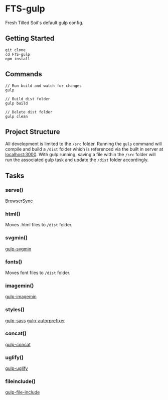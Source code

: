 # FTS-gulp

Fresh Tilled Soil's default gulp config.


## Getting Started

```
git clone
cd FTS-gulp
npm install
```

## Commands

```
// Run build and watch for changes
gulp

// Build dist folder
gulp build

// Delete dist folder
gulp clean
```

## Project Structure

All development is limited to the `/src` folder.
Running the `gulp` command will compile and build a `/dist` folder which
is referenced via the built in server at [localhost:3000](http://localhost:3000).
With gulp running, saving a file within the `/src` folder will run the
associated gulp task and update the `/dist` folder accordingly.

## Tasks

### serve()
[BrowserSync](https://www.npmjs.com/package/browser-sync)

### html()
Moves .html files to `/dist` folder.

### svgmin()
[gulp-svgmin](https://www.npmjs.com/package/gulp-svgmin)

### fonts()
Moves font files to `/dist` folder.

### imagemin()
[gulp-imagemin](https://www.npmjs.com/package/gulp-imagemin)

### styles()
[gulp-sass](https://www.npmjs.com/package/gulp-sass)
[gulp-autorprefixer](https://www.npmjs.com/package/gulp-autoprefixer)

### concat()
[gulp-concat](https://www.npmjs.com/package/gulp-concat)

### uglify()
[gulp-uglify](https://www.npmjs.com/package/gulp-uglify)

### fileinclude()
[gulp-file-include](https://www.npmjs.com/package/gulp-file-include)
